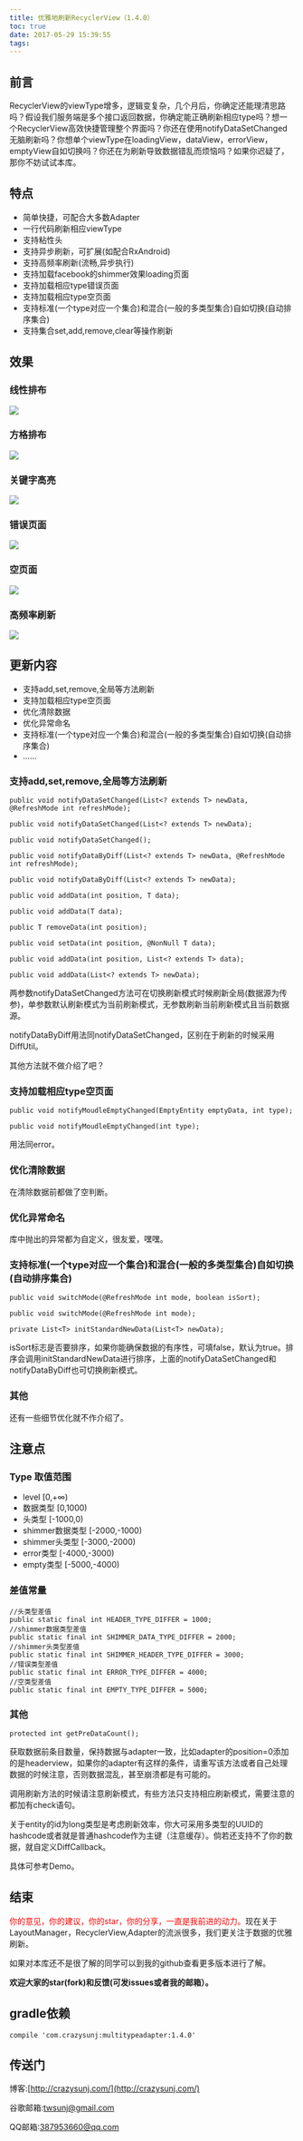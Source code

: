 ```yaml
---
title: 优雅地刷新RecyclerView（1.4.0）
toc: true
date: 2017-05-29 15:39:55
tags:
---
```


## 前言
RecyclerView的viewType增多，逻辑变复杂，几个月后，你确定还能理清思路吗？假设我们服务端是多个接口返回数据，你确定能正确刷新相应type吗？想一个RecyclerView高效快捷管理整个界面吗？你还在使用notifyDataSetChanged无脑刷新吗？你想单个viewType在loadingView，dataView，errorView，emptyView自如切换吗？你还在为刷新导致数据错乱而烦恼吗？如果你迟疑了，那你不妨试试本库。

<!--  more-->
## 特点

* 简单快捷，可配合大多数Adapter
* 一行代码刷新相应viewType
* 支持粘性头
* 支持异步刷新，可扩展(如配合RxAndroid)
* 支持高频率刷新(流畅,异步执行)
* 支持加载facebook的shimmer效果loading页面
* 支持加载相应type错误页面
* 支持加载相应type空页面
* 支持标准(一个type对应一个集合)和混合(一般的多类型集合)自如切换(自动排序集合)
* 支持集合set,add,remove,clear等操作刷新

## 效果
### 线性排布
![](/img/adapterHelper1.gif)

### 方格排布
![](/img/adapterHelper3.gif)

### 关键字高亮
![](/img/adapterHelper4.gif)

### 错误页面
![](/img/adapterHelper5.gif)

### 空页面
![](/img/adapterHelper7.gif)

### 高频率刷新
![](/img/adapterHelper6.gif)


## 更新内容

* 支持add,set,remove,全局等方法刷新
* 支持加载相应type空页面
* 优化清除数据
* 优化异常命名
* 支持标准(一个type对应一个集合)和混合(一般的多类型集合)自如切换(自动排序集合)
* ......

### 支持add,set,remove,全局等方法刷新

```
public void notifyDataSetChanged(List<? extends T> newData, @RefreshMode int refreshMode);

public void notifyDataSetChanged(List<? extends T> newData);

public void notifyDataSetChanged();

public void notifyDataByDiff(List<? extends T> newData, @RefreshMode int refreshMode);

public void notifyDataByDiff(List<? extends T> newData);

public void addData(int position, T data);

public void addData(T data);
 
public T removeData(int position);

public void setData(int position, @NonNull T data);

public void addData(int position, List<? extends T> data);

public void addData(List<? extends T> newData);
```

两参数notifyDataSetChanged方法可在切换刷新模式时候刷新全局(数据源为传参)，单参数默认刷新模式为当前刷新模式，无参数刷新当前刷新模式且当前数据源。

notifyDataByDiff用法同notifyDataSetChanged，区别在于刷新的时候采用DiffUtil。

其他方法就不做介绍了吧？

### 支持加载相应type空页面

```
public void notifyMoudleEmptyChanged(EmptyEntity emptyData, int type);

public void notifyMoudleEmptyChanged(int type);
```
用法同error。

### 优化清除数据
在清除数据前都做了空判断。

### 优化异常命名
库中抛出的异常都为自定义，很友爱，嘿嘿。

### 支持标准(一个type对应一个集合)和混合(一般的多类型集合)自如切换(自动排序集合)

```
public void switchMode(@RefreshMode int mode, boolean isSort);

public void switchMode(@RefreshMode int mode);

private List<T> initStandardNewData(List<T> newData);
```

isSort标志是否要排序，如果你能确保数据的有序性，可填false，默认为true。排序会调用initStandardNewData进行排序，上面的notifyDataSetChanged和notifyDataByDiff也可切换刷新模式。

### 其他
还有一些细节优化就不作介绍了。

## 注意点
### Type 取值范围

* level [0,+∞)
* 数据类型 [0,1000)
* 头类型 [-1000,0)
* shimmer数据类型 [-2000,-1000)
* shimmer头类型 [-3000,-2000)
* error类型 [-4000,-3000)
* empty类型 [-5000,-4000)

### 差值常量

```
//头类型差值
public static final int HEADER_TYPE_DIFFER = 1000;
//shimmer数据类型差值
public static final int SHIMMER_DATA_TYPE_DIFFER = 2000;
//shimmer头类型差值
public static final int SHIMMER_HEADER_TYPE_DIFFER = 3000;
//错误类型差值
public static final int ERROR_TYPE_DIFFER = 4000;
//空类型差值
public static final int EMPTY_TYPE_DIFFER = 5000;
```

### 其他

```
protected int getPreDataCount();
```
获取数据前条目数量，保持数据与adapter一致，比如adapter的position=0添加的是headerview，如果你的adapter有这样的条件，请重写该方法或者自己处理数据的时候注意，否则数据混乱，甚至崩溃都是有可能的。

调用刷新方法的时候请注意刷新模式，有些方法只支持相应刷新模式，需要注意的都加有check语句。

关于entity的id为long类型是考虑刷新效率，你大可采用多类型的UUID的hashcode或者就是普通hashcode作为主键（注意缓存）。倘若还支持不了你的数据，就自定义DiffCallback。

具体可参考Demo。

## 结束

<font color="red">你的意见，你的建议，你的star，你的分享，一直是我前进的动力。</font>现在关于LayoutManager，RecyclerView,Adapter的流派很多，我们更关注于数据的优雅刷新。

如果对本库还不是很了解的同学可以到我的github查看更多版本进行了解。

**欢迎大家的star(fork)和反馈(可发issues或者我的邮箱）。**
## gradle依赖

```
compile 'com.crazysunj:multitypeadapter:1.4.0'
```

## 传送门

博客:[http://crazysunj.com/](http://crazysunj.com/)

谷歌邮箱:twsunj@gmail.com

QQ邮箱:387953660@qq.com










